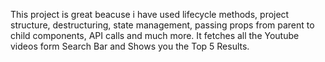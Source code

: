 This project is great beacuse i have used lifecycle methods, project structure, destructuring, state management, passing props from parent to child components, API calls and much more. It fetches all the Youtube videos form Search Bar and Shows you the Top 5 Results.
